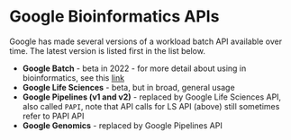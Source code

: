 # Google Bioinformatics APIs

Google has made several versions of a workload batch API available over time.  The latest version is listed first in the list below.

- **Google Batch** - beta in 2022 - for more detail about using in bioinformatics, see this [link](https://github.com/lynnlangit/gcp-for-bioinformatics/blob/master/2_Virtual_Machines_%26_Docker_Containers/6b_Use_Batch_API.md)
- **Google Life Sciences** - beta, but in broad, general usage
- **Google Pipelines (v1 and v2)** - replaced by Google Life Sciences API, also called `PAPI`, note that API calls for LS API (above) still sometimes refer to PAPI API
- **Google Genomics** - replaced by Google Pipelines API

